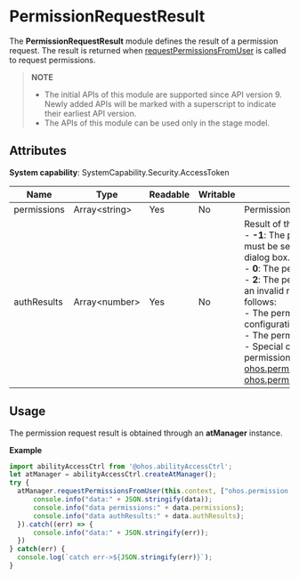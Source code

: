 # PermissionRequestResult

The **PermissionRequestResult** module defines the result of a permission request. The result is returned when [requestPermissionsFromUser](js-apis-abilityAccessCtrl.md#requestpermissionsfromuser9) is called to request permissions.

> **NOTE**
> 
> - The initial APIs of this module are supported since API version 9. Newly added APIs will be marked with a superscript to indicate their earliest API version. 
> - The APIs of this module can be used only in the stage model.

## Attributes

**System capability**: SystemCapability.Security.AccessToken

| Name| Type| Readable| Writable| Description|
| -------- | -------- | -------- | -------- | -------- |
| permissions | Array&lt;string&gt; | Yes| No| Permissions requested.|
| authResults | Array&lt;number&gt; | Yes| No| Result of the permission request.<br>- **-1**: The permission is not authorized and must be set in **Settings** without displaying a dialog box.<br>- **0**: The permission is authorized.<br>- **2**: The permission is not authorized due to an invalid request. The possible causes are as follows:<br>  - The permission is not declared in the configuration file.<br>  - The permission name is invalid.<br>  - Special conditions for applying for the permission are not satisfied. See [ohos.permission.LOCATION](../../security/permission-list.md#ohospermissionlocation) and [ohos.permission.APPROXIMATELY_LOCATION](../../security/permission-list.md#ohospermissionapproximately_location).|

## Usage

The permission request result is obtained through an **atManager** instance.

**Example**
```ts
import abilityAccessCtrl from '@ohos.abilityAccessCtrl';
let atManager = abilityAccessCtrl.createAtManager();
try {
  atManager.requestPermissionsFromUser(this.context, ["ohos.permission.CAMERA"]).then((data) => {
      console.info("data:" + JSON.stringify(data));
      console.info("data permissions:" + data.permissions);
      console.info("data authResults:" + data.authResults);
  }).catch((err) => {
      console.info("data:" + JSON.stringify(err));
  })
} catch(err) {
  console.log(`catch err->${JSON.stringify(err)}`);
}
```
